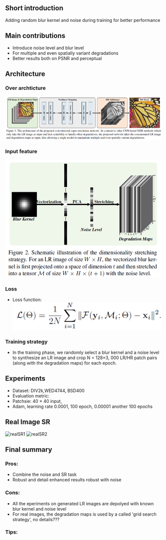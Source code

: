 ## Short introduction
Adding random blur kernel and noise during training for better performance
## Main contributions
- Introduce noise level and blur level
- For multiple and even spatially variant degradations
- Better results both on PSNR and perceptual
## Architecture
### Over archticture
![alt text](Arch.PNG)

### Input feature
![alt text](Stretch.PNG)

### Loss
- Loss function:
![alt text](Loss.PNG)

### Training strategy
- In the training phase, we randomly select a blur kernel and a noise level to synthesize an LR image and crop N = 128×3, 000 LR/HR patch pairs (along with the degradation
maps) for each epoch.

## Experiments
- Dataset: DIV2k,WED4744, BSD400
- Evaluation metric: 
- Patchsie: 40 × 40 input,
- Adam, learning rate 0.0001, 100 epoch, 0.00001 another 100 epochs
## Real Image SR
![realSR1](https://github.com/cszn/SRMD/blob/master/figs/realSR1.png)
![realSR2](https://github.com/cszn/SRMD/blob/master/figs/realSR2.png)

## Final summary
### Pros:
- Combine the noise and SR task
- Robust and detail enhanced results robust with noise
### Cons:
- All the eperiments on generated LR images are depolyed with known blur kernel and noise level
- For real images, the degradation maps is used by a called 'grid search strategy', no details???
### Tips:


